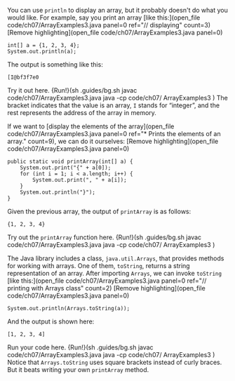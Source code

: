 You can use `println` to display an array, but it probably doesn't do what you would like. For example, say you print an array [like this:](open_file code/ch07/ArrayExamples3.java panel=0 ref="// displaying" count=3)
[Remove highlighting](open_file code/ch07/ArrayExamples3.java panel=0)


```code
int[] a = {1, 2, 3, 4};
System.out.println(a);
```

The output is something like this:

```code
[I@bf3f7e0
```

Try it out here.
{Run!}(sh .guides/bg.sh javac code/ch07/ArrayExamples3.java java -cp code/ch07/ ArrayExamples3 )
 The bracket indicates that the value is an array, `I` stands for “integer”, and the rest represents the address of the array in memory.

If we want to [display the elements of the array](open_file code/ch07/ArrayExamples3.java panel=0 ref="* Prints the elements of an array." count=9), we can do it ourselves:
[Remove highlighting](open_file code/ch07/ArrayExamples3.java panel=0)



```code
public static void printArray(int[] a) {
    System.out.print("{" + a[0]);
    for (int i = 1; i < a.length; i++) {
        System.out.print(", " + a[i]);
    }
    System.out.println("}");
}
```

Given the previous array, the output of `printArray` is as follows:

```code
{1, 2, 3, 4}
```

Try out the `printArray` function here.
{Run!}(sh .guides/bg.sh javac code/ch07/ArrayExamples3.java java -cp code/ch07/ ArrayExamples3 )


The Java library includes a class, `java.util.Arrays`, that provides methods for working with arrays. One of them, `toString`, returns a string representation of an array. After importing `Arrays`, we can invoke `toString` [like this:](open_file code/ch07/ArrayExamples3.java panel=0 ref="// printing with Arrays class" count=2)
[Remove highlighting](open_file code/ch07/ArrayExamples3.java panel=0)


```code
System.out.println(Arrays.toString(a));
```

And the output is shown here:

```code
[1, 2, 3, 4]
```

Run your code here.
{Run!}(sh .guides/bg.sh javac code/ch07/ArrayExamples3.java java -cp code/ch07/ ArrayExamples3 )
 Notice that `Arrays.toString` uses square brackets instead of curly braces. But it beats writing your own `printArray` method.
